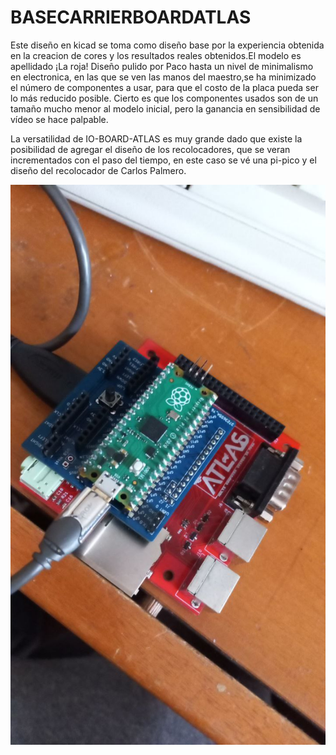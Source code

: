 # BASECARRIERBOARDATLAS 
Este diseño en kicad se toma como diseño base por la experiencia obtenida en la creacion de cores y los resultados reales obtenidos.El modelo es apellidado ¡La roja! Diseño pulido por Paco hasta un nivel de minimalismo en electronica, en las que se ven las manos del maestro,se ha minimizado el número de componentes a usar, para que el costo de la placa pueda ser lo más reducido posible.
Cierto es que los componentes usados son de un tamaño mucho menor al modelo inicial, pero la ganancia en sensibilidad de vídeo se hace palpable.

La versatilidad de IO-BOARD-ATLAS es muy grande dado que existe la posibilidad de agregar el diseño de los recolocadores, que se veran incrementados con el paso del tiempo, en este caso se vé una pi-pico y el diseño del recolocador de Carlos Palmero.

![MULTIPURPOSE IO-BOARD-ATLAS](https://github.com/AtlasFPGA/BASECARRIERBOARDATLAS/blob/main/Uso_de_recolocadores_en_IO-BOARD-ATLAS.jpg)
